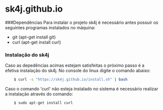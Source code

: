 # sk4j.github.io

###Dependências
Para instalar o projeto sk4j é necessário antes possuir os seguintes programas instalados no máquina:

* git (apt-get install git)
* curl (apt-get install curl)

### Instalação do sk4j
Caso as depedências acimas estejam satisfeitas o próximo passo é a efetiva instalação do sk4j. No console do linux digite o comando abaixo:
```bash
    $ curl -s "https://sk4j.github.io/install.sh" | bash
```
Caso o comando 'curl' não esteja instalado no sistema é necessário realizar a instalação através do comando:
```bash
    $ sudo apt-get install curl
```
